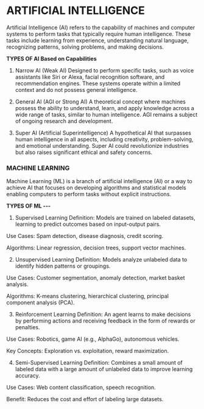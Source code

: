 # ARTIFICIAL INTELLIGENCE

Artificial Intelligence (AI) refers to the capability of machines and computer systems to perform tasks that typically require human intelligence. These tasks include learning from experience, understanding natural language, recognizing patterns, solving problems, and making decisions.

**TYPES OF AI Based on Capabilities**

1. Narrow AI (Weak AI)
Designed to perform specific tasks, such as voice assistants like Siri or Alexa, facial recognition software, and recommendation engines. These systems operate within a limited context and do not possess general intelligence.

2. General AI (AGI or Strong AI)
A theoretical concept where machines possess the ability to understand, learn, and apply knowledge across a wide range of tasks, similar to human intelligence. AGI remains a subject of ongoing research and development.

3. Super AI (Artificial Superintelligence)
A hypothetical AI that surpasses human intelligence in all aspects, including creativity, problem-solving, and emotional understanding. Super AI could revolutionize industries but also raises significant ethical and safety concerns.

### MACHINE LEARNING 

Machine Learning (ML) is a branch of artificial intelligence (AI) or a way to achieve AI that focuses on developing algorithms and statistical models enabling computers to perform tasks without explicit instructions. 

**TYPES OF ML ---**

1. Supervised Learning
Definition: Models are trained on labeled datasets, learning to predict outcomes based on input-output pairs.

Use Cases: Spam detection, disease diagnosis, credit scoring.

Algorithms: Linear regression, decision trees, support vector machines.

2. Unsupervised Learning
Definition: Models analyze unlabeled data to identify hidden patterns or groupings.

Use Cases: Customer segmentation, anomaly detection, market basket analysis.

Algorithms: K-means clustering, hierarchical clustering, principal component analysis (PCA).

3. Reinforcement Learning
Definition: An agent learns to make decisions by performing actions and receiving feedback in the form of rewards or penalties.

Use Cases: Robotics, game AI (e.g., AlphaGo), autonomous vehicles.

Key Concepts: Exploration vs. exploitation, reward maximization. 

4. Semi-Supervised Learning
Definition: Combines a small amount of labeled data with a large amount of unlabeled data to improve learning accuracy.

Use Cases: Web content classification, speech recognition.

Benefit: Reduces the cost and effort of labeling large datasets.
